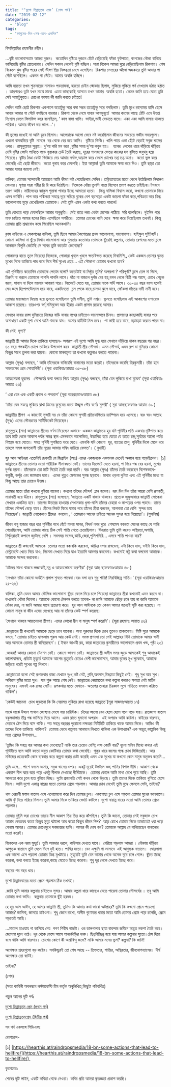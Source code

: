 ```yaml
---
title: "‘দুশো তিপ্পান্নতম প্রেম’ (শেষ পর্ব)"
date: "2019-02-12"
categories: 
  - "blog"
tags: 
  - "ফাগুনের-দিন-শেষ-হবে-একদিন"
---
```


বিসমিল্লাহির রহমানীর রহীম।

...বৃষ্টি ভালোবাসতাম আমরা দুজন।  কতোদিন বৃষ্টিতে দুজনে হেঁটে বেড়িয়েছি ফাঁকা ফুটপাতে, কাগজের নৌকা বানিয়ে ভাসিয়েছি বৃষ্টির স্ত্রোতধারায়। সেদিন সকাল থেকেই বৃষ্টি হচ্ছিল। সারা বিকেল আমরা ঘুরে বেড়িয়েছিলাম রিকশায়। শেষ বিকেলে ঝুম বৃষ্টির পরের সেই ভীষণ প্রিয় নিস্তব্ধতা নেমে এসেছিল। রিকশার ভেতরের আঁধো অন্ধকারে তুমি আমার গা সেঁটে বসেছিলে। একদম গা সেঁটে। আমার অস্বস্তি হচ্ছিল।

আমি হয়তো তখন শুক্রবারের নামাযও পড়তামনা, হয়তো চেইন স্মোকার ছিলাম, লুকিয়ে লুকিয়ে পর্ন দেখতাম হঠাত হঠাত । তারপরেও তুমি যখন মাঝে মাঝে  এতো কাছাকাছি আসতে তখন আমার  অস্বস্তি হতো। কেমন জানি হয়ে যেতে তুমি সেই সময়টুকুতে। চোখের ভাষায় কী জানি বলতে চাইতে!

সেদিন আমি ছোট্ট রিকশার একপাশে যতোটুকু সরে বসা সম্ভব ততোটুকু সরে বসছিলাম। তুমি মুখে রহস্যময় হাসি হেসে আবার আমার গা সেঁটে বসছিলে বারবার। রিকশা থেকে নেমে যাবার আগমুহূর্তে  আমার কানের কাছে ঠোঁট এনে উত্তপ্ত নিঃশ্বাস ফেলে ফিসফিস করে বলেছিলে, ‘ কাল বাসা খালি। ভাইয়া,ভাবী বেড়াতে যাবে। একা একা আমি বাসায় থাকতে পারিনা। আমার ভীষণ ভয় লাগে...’।

কী ভুলের মধ্যেই না আমি ডুবে ছিলাম। আলেয়াকে আলো ভেবে নষ্ট করেছিলাম জীবনের সবচেয়ে সজীব সময়গুলো। এখনো ঝমঝমিয়ে বৃষ্টি  নামলে  ঘর থেকে বের হয়ে আসি।  বৃষ্টিতে ভিজি। খালি পায়ে একা হেঁটে বেড়াই সবুজ ঘাসের ওপর।  রাসূলুল্লাহর সুন্নাহ। দু'আ করি মন ভরে ,বৃষ্টির সময় দু'আ কবুল হয়।   হলের  লেকের ধারে দাঁড়িয়ে দাঁড়িয়ে দেখি বৃষ্টির ফোটা পানিতে পড়ে বৃত্তাকার ঢেউ তৈরি করছে, দূরের শালবনের ভেতর কাকের দল বৃষ্টিতে জবুথবু হয়ে গিয়েছে। বৃষ্টির ঠাণ্ডা ফোটা ভিজিয়ে দেয় আমার সর্বাঙ্গ,আড়াল করে ফেলে চোখের তপ্ত তপ্ত অশ্রু।  কতো ভুল করে ফেলেছি এই ছোট্ট জীবনে। কতো গুনাহ করে ফেলেছি। ইয়া আল্লাহ! তুমি আমাকে ক্ষমা করে দিও। তুমি ছাড়া তো আমার যাবার জায়গা নেই।

বালিকা, তোমার সম্মোহনী আমন্ত্রণে আমি ভীষণ কষ্ট পেয়েছিলাম সেদিন। তড়িতাহতের মতো কেপে উঠেছিলাম নিদারুণ বেদনায়। ঘৃণায় সারা শরীর রি রি করে উঠেছিল। নিজেকে ধোঁয়া তুলসি পাতা হিসেবে প্রমাণ করতে চাইছিনা।টগবগে তরুণ আমি। নারীদেহের ব্যাকুল শুশ্রুষা পাবার ইচ্ছে আমারো হতো।  কিন্তু বালিকা বিশ্বাস করো, কখনো তোমাকে নিয়ে এসব ভাবিনি। পাপ আর পঙ্কিলতা সযত্নে দূরে সরিয়ে বুকের বেশ বড়সড়ো একটা জায়গা ফাঁকা করে,পবিত্রতা আর স্নিগ্ধ ভালোলাগায় মুড়ে রেখেছিলাম তোমাকে। সেই তুমি এমন একটা কথা বলতে পারলে!

তুমি বোধহয় পড়ে ফেলেছিলে আমার অনুভূতি। সেই রাতে লম্বা একটা মেসেজ পাঠিয়ে  সরি বলেছিলে। দুইদিন পরে মাফ চাইতে আমার হলের নিচে এসেছিলে সশরীরে। তোমার চোখের পানি দেখে  ক্ষমা করে দিয়েছিলাম তখনই। কিন্তু তোমার প্রতি শ্রদ্ধাবোধ কমে গিয়েছিল অনেকখানি।

ক্লাস নাইনের এ সেকশনের বালিকা, তুমি ছিলে আমার কৈশোরের প্রথম ভালোলাগা, ভালোবাসা। হাইস্কুল সুইটহার্ট। কোনো কালিমা না ছুঁয়ে নিখাদ ভালোবাসা আর শুভ্রতায় কতোবার তোমাকে ছুঁয়েছি কল্পনায়, তোমার রেশমের মতো চুলে আনমনে বিলুনি কেটেছি সে সবের তুমি কতোটা জেনেছো?

পোকাদের হাতে তুলে দিয়েছো নিজেকে, পোকারা খুবলে খুবলে ক্ষতবিক্ষত করেছে দিবানিশি,, কেউ একজন তোমার ঘুমন্ত মুখের দিকে তাকিয়ে পার করে দিবে দীর্ঘ সুখের প্রহর... এই সৌভাগ্য তোমার কখনো হবে?

এই পৃথিবীতে কতোদিন তোমাকে পেতাম বলো? কতোটাই বা নিখুঁত তুমি? অপরূপা ? পরিপূর্ণা? চুলে তেল না দিলে, চিরুনি না করলে তোমাকে পাগলি পাগলি লাগে। দাঁত না বাজলে দুর্গন্ধ বের হয়,বগল থেকে বিশ্রী গন্ধ আসে, চোখে পেচুক জমে, সাবান না দিলে ময়লার আস্তরণ পরে। টয়লেটে যেতে হয়, তোমার নাকে সর্দি আসে। ৩০-৩৫ বছর বয়স হলেই মেদ জমে হিপোপটোম্যাস হয়ে যাবে, একদিনতো  চুল পেকে যাবে,চামড়া ঝুলে যাবে, ফোঁকলা দাঁতের দাদী নানী হবে।

তোমার মায়াজালে বিভ্রান্ত হয়ে ভুলতে বসেছিলাম তুমি সসীম, তুমি নশ্বর। ভুলতে বসেছিলাম এই আকাশের ওপারেও আকাশ রয়েছে। তারওপর স্বর্ণ,মনিমুক্তো আর হীরার একটা প্রাসাদ রয়েছে আমার।

সেখানে যাবার রাস্তা দুনিয়াতে নিজের বাড়ি যাবার পথের চাইতেও ভালোভাবে চিনব। প্রাসাদের কাছাকাছি যাবার পরে  অসাধারণ একটি দৃশ্য দেখে আমি থমকে যাব। আমার হার্টবিট মিস হবে।  পা ভারী হয়ে যাবে, নড়াচড়া করতে পারব না।

কী সেই  দৃশ্য?

জান্নাতী স্ত্রী আমার দিকে তাকিয়ে হাসছেন- অপরূপ এই দৃশ্যে আমি মুগ্ধ হয়ে সেখানে দাঁড়িয়ে থাকব বছরের পর বছর। ৪০ বছর পলকহীন চোখে তাকিয়ে উপভোগ করব  জান্নাতী স্ত্রীর সৌন্দর্য। এমন সৌন্দর্য, এমন রূপ যা দুনিয়ার কোনো কিছুর সাথে তুলনা করা যায়না। কোনো মানবহৃদয় তা কখনো কল্পনাও করতে পারেনা।

আল্লাহ (সুবঃ) বলছেন, ‘ আমি তাঁদেরকে বানিয়েছি বানানোর মতো করেই। তাঁদেরকে করেছি চিরকুমারী। তাঁরা হবে সমবয়সের প্রেম সোহাগিনী’। (সূরা ওয়াকিয়াঃআয়াত ৩৫-৩৮)

আয়তনয়না হুরদের   সৌন্দর্যের কথা বলতে গিয়ে আল্লাহ (সুবঃ) বলছেন, তাঁরা যেন লুকিয়ে রাখা মুক্তো’ (সূরা ওয়াকিয়াঃ আয়াত ২৩)

‘ এরা যেন এক একটি প্রবাল ও পদ্মরাগ’ (সূরা আররহমানঃআয়াত ৫৮)

‘তাঁরা যেন সযত্নে লুকিয়ে রাখা ডিমের কুসুমের মতো উজ্জ্বল গৌর বর্ণের সুন্দরী’ ( সূরা আছছাফফাতঃ আয়াত ৪৯ )

জান্নাতীর স্ত্রীগণ  এ কারণেই সুন্দরী নয় যে তাঁরা কোনো সুন্দরী প্রতিযোগিতায় চ্যাম্পিয়ন হয়ে এসেছে। বরং স্বয়ং আল্লাহ (সুবঃ) এদের সৌনদ্রযের সার্টিফিকেট দিয়েছেন।

রাসূলুল্লাহ (সাঃ) জান্নাতের স্ত্রীদের বর্ণনা দিয়েছেন এভাবে- একজন জান্নাতের হুর যদি পৃথিবীর প্রতি একবার দৃষ্টিপাত করে তবে মাটি থেকে আকাশ পর্যন্ত সমগ্র স্থান এমনভাবে আলোকিত, উদ্ভাসিত হয়ে যেতো যে তাতে চন্দ্র,সূর্যয়ের আলো পর্যন্ত নিষ্প্রভ হয়ে যেতো। সমগ্র পৃথিবী সুগন্ধিতে ভরে যেত। এমনকি যদি কোনো  হুর, হাতের তালু  পৃথিবীর দিকে মেলে ধরে তাহলে সমস্ত জগতবাসী তাঁর নূরের আভায় সম্বিৎ হারিয়ে ফেলত’। ( বুখারী)

হুর আল আইনরা এতোটাই রূপবতী যে জিব্রাইল (আঃ) এদের একজনকে একপলক দেখেই অজ্ঞান হয়ে পড়েছিলেন। \[১\] জান্নাতের স্ত্রীদের তোমার মতো শারীরিক সীমাবদ্ধতা নেই। তাদের টয়লেটে যেতে হয়না, গা দিয়ে গন্ধ বের হয়না, মুখের দুর্গন্ধ হয়না। তাঁদেরকে তো মাটি দিয়েই তৈরি করা হয়নি। বরং আল্লাহ (সুবঃ) তাঁদের তৈরি করেছেন বিশেষভাবে- কস্তুরী, কর্পূর এবং জাফরান দ্বারা।  এদের থুতুও মেশকের সুগন্ধ ছড়াবে। মাথার ওড়না দুনিয়া এবং এই পৃথিবীর মধ্যে যা কিছু আছে তার চেয়েও উত্তম।

তোমার মতো তাঁরা কখনো বুড়িয়ে যাবেনা। কখনো তাঁদের সৌন্দর্য  ম্লান হবেনা। বরং দিন দিন তাঁরা আরো বেশি রূপবতী, মায়াবতী হয়ে উঠবে। রাসূলুল্লাহ (সাঃ) বলেছেন, ‘জান্নাতে একটি বাজার থাকবে। প্রত্যেক জুমুআবারে জান্নাতী লোকেরা সেখানে একত্রিত হবে। তারপর উত্তরের হাওয়ায় সেখানকার ধুলা-বালি তাঁদের চেহারা ও কাপড়ের ওপর পড়বে। তাতে তাঁদের সৌন্দর্য বেড়ে যাবে। স্ত্রীদের নিকট ফিরে যাবার পরে তাঁদের স্ত্রীরা বলবেন, আপনারা তো বেশি  সুন্দর হয়ে গিয়েছেন’। জান্নাতী লোকেরাও স্ত্রীদের  বলবেন , ‘ তোমরাও আগের চাইতে অনেক সুন্দর হয়ে গিয়েছো’। (মুসলিম)

জীবন বাবু হাজার বছর ধরে পৃথিবীর পথে হেঁটে মালয় সাগর, বিদর্ভ নগর ঘুরে  শেষমেষ ববলতা সেনের কাছে যে শান্তি পেয়েছিলেল, আমি তোমার কাছে ঠিক সেই শান্তি পেতে চেয়েছিলাম। দিনরাত তুমি তুমি করেও অস্থিরতা,অশান্তি, নির্ঘুমরাতই কপালে জুটেছে বেশি । সবসময় সন্দেহ,ঝাড়ি,জেরা,পুলিশগিরি... এসবে শান্তি পাওয়া যায়?

জান্নাতের স্ত্রী কখনোই আমাকে  তোমার মতো বকাবকি করবেনা, ঝাড়ির ওপর রাখবেনা, এটা কিনে দাও, ওইটা কিনে দাও, রেস্টুরেন্টে খেতে নিয়ে যাও, সিনেমা দেখতে নিয়ে যাও ইত্যাদি আবদার করবেনা। কখনোই কটু কথা বলবেনা আমাকে। আমাকে সন্দেহ করবেনা।

‘তাঁদের সাথে থাকবে লজ্জাবতী,নম্র ও আয়তলোচনা তরুণীরা’ (সূরা আছ ছাফফাতঃআয়াত ৪৮ )

‘সেখানে তাঁরা কোনো অর্থহীন প্রলাপ শুনতে পাবেনা।বরং বলা হবে শুধু শান্তি! নিরবিচ্ছিন্ন শান্তি।’ (সূরা ওয়াকিয়াঃআয়াত ২৫-২৬)

বালিকা, তুমি যেমন আমার মৌলিক ভালোবাসা ছুঁড়ে ফেলে দিয়ে চলে গিয়েছো জান্নাতের স্ত্রীরা কখনোই এমন করবে না। কখনোই ধোঁকা দিবেনা। আমাকে কোনো টেনশন করতে হবেনা- না জানি আমাকে ছেঁড়ে চলে যায় না জানি আমাকে ধোঁকা দেয়, না জানি আমার সাথে প্রতারণা করে। হুর আল আঈনকে তো কেবল আমার জন্যেই সৃষ্টি করা হয়েছে। না কোনো মানুষ বা জীন এদের দেখেছে আর না তাঁদের কেউ স্পর্শ করেছে।

‘সেখানে থাকবে আয়তনয়না স্ত্রীগণ। এদের কোনো জ্বীন বা মানুষ স্পর্শ করেনি’। (সূরা রহমানঃ আয়াত ৫৬)

.জান্নাতের স্ত্রী কখনোই আমাকে ছেড়ে চলে যাবেনা। অন্য পুরুষের দিকে চোখ তুলেও তাকাবেনা। মিষ্টি সুরে আমাকে বলবে, ‘ তোমার চাইতে হ্যান্ডসাম পুরুষ আর কেউ নেই। সমস্ত প্রশংসা তো সেই আল্লাহর যিনি তোমাকে আমার স্বামী আর আমাকে তোমার স্ত্রী বানিয়েছেন’। ( ইবনে জাওযী রহ, কারা জান্নাতের কুমারীদের ভালোবাসে প্রথম খন্ড, পৃষ্ঠা ২৩)

.আহহা! আমার কোনো টেনশন নেই। কোনো ভাবনা নেই। জান্নাতের স্ত্রী অসীম সময় জুড়ে আমাকেই শুধু আমাকেই ভালোবাসবে, প্রতিটা মুহূর্তে আমাকে আগের মুহূর্তের চেয়েও বেশী ভালোবাসবে, আমার বুকের মুখ লুকোবে, আমাকে জড়িয়ে ধরেই সুখের গল্প লিখবে।

.জান্নাততো হলো সেই রূপকথার রাজ্য যেখানে দুঃখ,কষ্ট নেই, গ্লানি,অবসাদ,বিষণ্ণতা কিছুই নেই। শুধু সুখ আর সুখ। অবিরাম বৃষ্টির মতো সুখ। যার শুরু আছে শেষ নেই। জান্নাতের নেয়ামতের কথা কল্পনা করারও ক্ষমতা নেই মাটির মানুষের। এমনই এক রাজ্য সেটি। রূপকথার মতো যেখানে- অতঃপর তাহারা চিরকাল সুখে শান্তিতে বসবাস করিতে থাকিল’।

'কেউই জানেনা  চোখ জুড়ানো কি কি নেয়ামত লুকিয়ে রাখা হয়েছে জান্নাতে'(সূরা সাজদাঃআয়াত ১৭)

মাঝে মাঝে উত্থাল পাথাল জোস্ন্যায় ভেসে যায় চারিদিক। চাঁদের আলো যেন হেসে হেসে গলে পড়ে যায়। রাতজাগা বাতাস বকুলমালার তীব্র গন্ধ ভাসিয়ে নিয়ে আসে। এমন রাতে ঘুমানো অপরাধ। এই অপরাধ আমি করিনা। বাইরের বারন্দায়, দেয়ালে ঠেস দিয়ে বসে থাকি। শত সহস্র বছরের পুরোনো নক্ষত্ররা মিটিমিটি তাকিয়ে থাকে আমার দিকে। আমিও কী  তাদের দিকে তাকিয়ে  থাকিনা?  তোমায় ভেবে কল্পনায় আনমনে লিখতে থাকিনা এক উপাখ্যান? এক অদ্ভূত,কাল্পনিক কিন্তু সত্য প্রেমের উপাখ্যান...

‘তুমিও কি সহস্র বার আমার কথা ভেবেছো? নাকি তার চেয়েও বেশি; লক্ষ কোটি বার? ধূলো মলিন মিথ্যে কথার এই পৃথিবীতে বসে আমি কতো অযুত কোটিবার তোমার কথা ভেবেছি। পুকুর ধারে জলের গন্ধে চোখ ভিজিয়েছি। আর মস্তিষ্কের প্রত্যেকটি কোষ ব্যবহার করে কল্পনা করার চেষ্টা করেছি এমন এক সুখের যা কখনো কোন মানুষ অনুভব করেনি...

তুমি এলে... পাশে বসলে আমার, সবুজ ঘাসের ওপর। একটু দূরেই টলটলে স্বচ্ছ পানির বিশাল দীঘি। আকাশ থেকে একরাশ নীল ঝরে ঝরে পড়ে একটু নীলাভ দেখাচ্ছে দীঘিটাকে।  তোমার কোলে আমি মাথা রেখে শুয়ে আছি। তুমি আলতো করে চুলে হাত বুলিয়ে দিচ্ছ। দুটো প্রজাপতি সেই কখন থেকে উড়ছে। তুমি তাদের দিকে তাকিয়ে খুশিতে হেসে দিলে। আমি দুশো একান্ন বারের মতো তোমার প্রেমে পড়লাম। আমার চোখ দেখেই তুমি বুঝে ফেললে সেটা, তাইনা?

খাম খেয়ালী মস্তান বাতাস এসে এলোমেলো করে দিল তোমার চুল। একগোছা চুল এসে পড়লো তোমার মুখের ডানপাশে। আমি ফুঁ দিয়ে সরিয়ে দিলাম।তুমি আমার দিকে তাকিয়ে ভেংচি কাটলে। দুশো বায়ান্ন বারের মতো আমি তোমার প্রেমে পড়লাম।

তোমার দুষ্টুমি ভরা চোখের তারায় নীল আকাশ তির তির করে কাঁপছিল। তুমি কি জানো, তোমার সেই সবুজাভ চোখ আমার ভেতরের কতো কিছুর মৃত্যু ঘটালো আর কতো কিছুর জীবন দিল?  আড় চোখে তোমার দিকে তাকাতেই ধরা পড়ে গেলাম আবার। তোমার চোখেমুখে সবজান্তার হাসি। আমার কী দোষ বল? তোমাকে আল্লাহ যে বানিয়েছেন বানানোর মতো করেই।

বিকেলের এক নরম মুহূর্ত। তুমি আবদার ধরলে, কাউসার দেখতে যাবে।  বেরিয়ে পড়লাম আমরা । নৌকায় দাঁড়িয়ে আগুন্তক বাতাসে তুমি মেলে দিলে দুই হাত। পাখির মতো। যেন এক্ষুনি গা ভাসাবে  এই আগুন্তক বাতাসে।  ঘোরলাগা এক আলো এসে পড়লো তোমার স্নিগ্ধ মুখটাতে। মুহূর্তেই তুমি যেন আমার থেকে অনেক দূরে চলে গেলে। ছুঁতে ইচ্ছে করেনা, কথা বলতে ইচ্ছে করেনা,কাছে যেতেও ইচ্ছে করেনা। শুধু দূর থেকে দেখতে ইচ্ছে করে।

বছরের পর বছর ধরে।

দুশো তিপ্পানবারের মতো প্রেমে পড়লাম ঠিক তখনই।

.জানি তুমি আমার কল্পনার চাইতেও সুন্দর। আমার কল্পনা ধারে কাছেও যেতে পারেনা তোমার সৌন্দর্যের । তবু আমি তোমার কথা ভাবি।  কল্পনায় তোমাকে ছুঁই হরদম।

হে হুর আল আঈন, হে আমার জান্নাতি স্ত্রী, তুমিও কি আমার কথা ভাবো অষ্টপ্রহর? তুমি কি কখনো প্রেমে পড়েছো আমার? জানিনা, জানতে চাইওনা। শুধু জেনে রাখো, অসীম গুণোত্তর ধারার মতো আমি তোমার প্রেমে পড়ে চলেছি, প্রেমে পড়তেই আছি।

...মাতাল হাওয়ায় গা ভাসিয়ে দেয়  গগণ শিরীষ গাছটা। ওর ডালপালার ছায়া বারন্দার জমীনে অদ্ভূত নকশা তৈরি করে। জ্যোৎস্না দুলে ওঠে। দূর থেকে ভেসে আসে পানকৌড়ির ডাক। ছিন্নবিচ্ছিন্ন হয়ে যায় আমার কল্পনার সুতো।ঠেস দিয়ে বসে থাকি আমি বারন্দায়। চোখের কোণে কী অশ্রুবিন্দু জমে? নাকি আমার মনের ভুল? কল্পনা? কি জানি!

অপেক্ষার প্রহরগুলো বড় কষ্টের। সবকিছুরই তো শেষ আছে -- তিক্ততার, শান্তির, অস্থিরতার, জীবনোপন্যাসের। দীর্ঘ অপেক্ষার তো বটেই।

তাইনা?

(শেষ)

(সত্য কাহিনী অবলম্বনে লস্টমডেস্টি টিম কর্তৃক অনুলিখিত,কিছুটা পরিবর্ধিত)

পড়ুন আগের দুটি পর্বঃ

[দুশো তিপ্পান্নতম প্রেম (প্রথম পর্ব)](https://cms.lostmodesty.com/2019/02/দুশো-তিপ্পান্নতম-প্রেম/)

[দুশো তিপ্পান্নতমপ্রেম (দ্বিতীয় পর্ব)](https://cms.lostmodesty.com/2019/02/দুশো-তিপ্পান্নতম-প্রেম-দ/) 

সব পর্ব একসঙ্গে পিডিএফঃ

রেফারেন্স-

\[১\] [https://hearthis.at/raindropsmedia/18-bn-some-actions-that-lead-to-hellfire/](https://hearthis.at/raindropsmedia/18-bn-some-actions-that-lead-to-hellfire/) 

কৃতজ্ঞতাঃ

শেষের দুটি লাইন, একটি কবিতা থেকে নেওয়া। কবির প্রতি আমরা কৃতজ্ঞতা প্রকাশ করছি।
